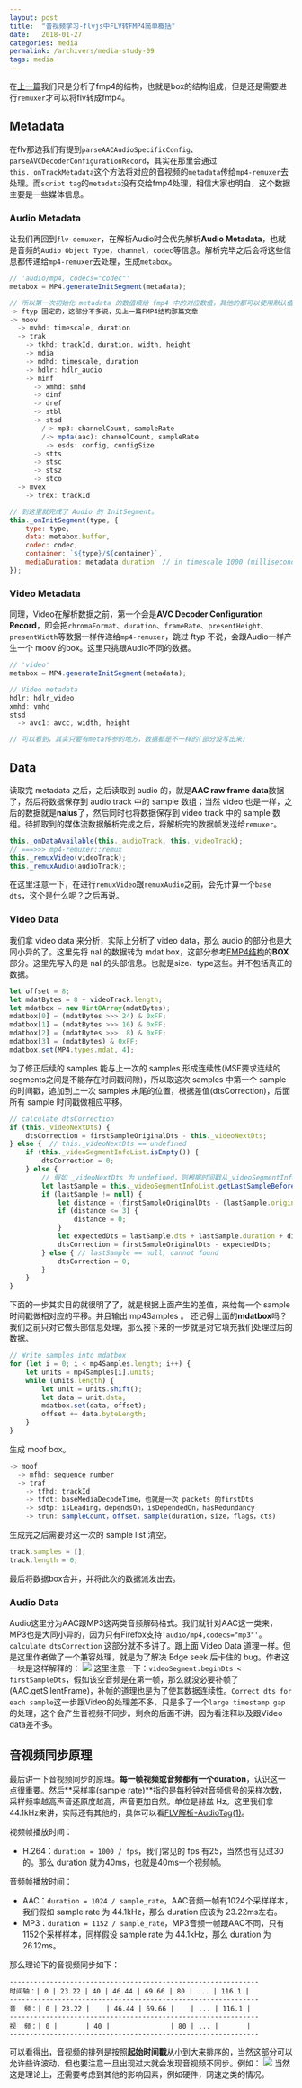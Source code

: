 ```yaml
---
layout: post
title:  "音视频学习-flvjs中FLV转FMP4简单概括"
date:   2018-01-27
categories: media
permalink: /archivers/media-study-09
tags: media
---
```


在[上一篇](https://lucius0.github.io/2018/01/16/archivers/media-study-08/)我们只是分析了fmp4的结构，也就是box的结构组成，但是还是需要进行`remuxer`才可以将flv转成fmp4。

## Metadata
在flv那边我们有提到`parseAACAudioSpecificConfig`、`parseAVCDecoderConfigurationRecord`，其实在那里会通过`this._onTrackMetadata`这个方法将对应的音视频的`metadata`传给`mp4-remuxer`去处理。而`script tag`的`metadata`没有交给fmp4处理，相信大家也明白，这个数据主要是一些媒体信息。

### Audio Metadata
让我们再回到`flv-demuxer`，在解析Audio时会优先解析**Audio Metadata**，也就是音频的`Audio Object Type`，`channel`，`codec`等信息。解析完毕之后会将这些信息都传递给`mp4-remuxer`去处理，生成`metabox`。
```js
// 'audio/mp4, codecs="codec"'
metabox = MP4.generateInitSegment(metadata);

// 所以第一次初始化 metadata 的数值填给 fmp4 中的对应数值，其他的都可以使用默认值
-> ftyp 固定的，这部分不多说，见上一篇FMP4结构那篇文章
-> moov
  -> mvhd: timescale, duration
  -> trak
    -> tkhd: trackId, duration, width, height
    -> mdia
    -> mdhd: timescale, duration
    -> hdlr: hdlr_audio
    -> minf
      -> xmhd: smhd
      -> dinf
      -> dref
      -> stbl
      -> stsd
        /-> mp3: channelCount, sampleRate
        /-> mp4a(aac): channelCount, sampleRate
         -> esds: config, configSize
      -> stts
      -> stsc
      -> stsz
      -> stco
  -> mvex
    -> trex: trackId

// 到这里就完成了 Audio 的 InitSegment。
this._onInitSegment(type, {
    type: type,
    data: metabox.buffer,
    codec: codec,
    container: `${type}/${container}`,
    mediaDuration: metadata.duration  // in timescale 1000 (milliseconds)
});
```

### Video Metadata
同理，Video在解析数据之前，第一个会是**AVC Decoder Configuration Record**，即会把`chromaFormat`、`duration`、`frameRate`、`presentHeight`、`presentWidth`等数据一样传递给`mp4-remuxer`，跳过 ftyp 不说，会跟Audio一样产生一个 moov 的box。这里只挑跟Audio不同的数据。
```js
// 'video'
metabox = MP4.generateInitSegment(metadata);

// Video metadata
hdlr: hdlr_video
xmhd: vmhd
stsd
  -> avc1: avcc, width, height

// 可以看到，其实只要有meta传参的地方，数据都是不一样的(部分没写出来)
```

## Data
读取完 metadata 之后，之后读取到 audio 的，就是**AAC raw frame data**数据了，然后将数据保存到 audio track 中的 sample 数组；当然 video 也是一样，之后的数据就是**nalus**了，然后同时也将数据保存到 video track 中的 sample 数组。待抓取到的媒体流数据解析完成之后，将解析完的数据帧发送给`remuxer`。
```js
this._onDataAvailable(this._audioTrack, this._videoTrack);
// ===>>> mp4-remuxer::remux
this._remuxVideo(videoTrack);
this._remuxAudio(audioTrack);
```
在这里注意一下，在进行`remuxVideo`跟`remuxAudio`之前，会先计算一个`base dts`，这个是什么呢？之后再说。

### Video Data
我们拿 video data 来分析，实际上分析了 video data，那么 audio 的部分也是大同小异的了。这里先将 nal 的数据转为 mdat box，这部分参考[FMP4结构](https://lucius0.github.io/2018/01/16/archivers/media-study-08/)的**BOX**部分。这里先写入的是 nal 的头部信息。也就是size、type这些。并不包括真正的数据。
```js
let offset = 8;
let mdatBytes = 8 + videoTrack.length;
let mdatbox = new Uint8Array(mdatBytes);
mdatbox[0] = (mdatBytes >>> 24) & 0xFF;
mdatbox[1] = (mdatBytes >>> 16) & 0xFF;
mdatbox[2] = (mdatBytes >>>  8) & 0xFF;
mdatbox[3] = (mdatBytes) & 0xFF;
mdatbox.set(MP4.types.mdat, 4);
```
为了修正后续的 samples 能与上一次的 samples 形成连续性(MSE要求连续的segments之间是不能存在时间戳间隙)，所以取这次 samples 中第一个 sample 的时间戳，追加到上一次 samples 末尾的位置，根据差值(dtsCorrection)，后面所有 sample 时间戳做相应平移。
```js
// calculate dtsCorrection
if (this._videoNextDts) {
    dtsCorrection = firstSampleOriginalDts - this._videoNextDts;
} else {  // this._videoNextDts == undefined
    if (this._videoSegmentInfoList.isEmpty()) {
        dtsCorrection = 0;
    } else {
        // 假如 _videoNextDts 为 undefined，则根据时间戳从_videoSegmentInfoList 中找到最后一个 sample 的信息
        let lastSample = this._videoSegmentInfoList.getLastSampleBefore(firstSampleOriginalDts);
        if (lastSample != null) {
            let distance = (firstSampleOriginalDts - (lastSample.originalDts + lastSample.duration));
            if (distance <= 3) {
                distance = 0;
            }
            let expectedDts = lastSample.dts + lastSample.duration + distance;
            dtsCorrection = firstSampleOriginalDts - expectedDts;
        } else { // lastSample == null, cannot found
            dtsCorrection = 0;
        }
    }
}
```
下面的一步其实目的就很明了了，就是根据上面产生的差值，来给每一个 sample 时间戳做相对应的平移。并且输出 mp4Samples 。
还记得上面的**mdatbox**吗？我们之前只对它做头部信息处理，那么接下来的一步就是对它填充我们处理过后的数据。
```js
// Write samples into mdatbox
for (let i = 0; i < mp4Samples.length; i++) {
    let units = mp4Samples[i].units;
    while (units.length) {
        let unit = units.shift();
        let data = unit.data;
        mdatbox.set(data, offset);
        offset += data.byteLength;
    }
}
```
生成  moof box。
```js
-> moof
  -> mfhd: sequence number
  -> traf
    -> tfhd: trackId
    -> tfdt: baseMediaDecodeTime，也就是一次 packets 的firstDts
    -> sdtp: isLeading，dependsOn，isDependedOn，hasRedundancy
    -> trun: sampleCount，offset，sample(duration，size，flags，cts)
```
生成完之后需要对这一次的 sample list 清空。
```js
track.samples = [];
track.length = 0;
```
最后将数据box合并，并将此次的数据派发出去。

### Audio Data
Audio这里分为AAC跟MP3这两类音频解码格式。我们就针对AAC这一类来，MP3也是大同小异的，因为只有Firefox支持`'audio/mp4,codecs="mp3"'`。
`calculate dtsCorrection` 这部分就不多讲了。跟上面 Video Data 道理一样。但是这里作者做了一个兼容处理，就是为了解决 Edge seek 后卡住的 bug。作者这一块是这样解释的：
![](/images/180127162635.png)
这里注意一下：`videoSegment.beginDts < firstSampleDts`，假如该空音频是在第一帧，那么就没必要补帧了(AAC.getSilentFrame)，补帧的道理也是为了使其数据连续性。`Correct dts for each sample`这一步跟Video的处理差不多，只是多了一个`large timestamp gap`的处理，这个会产生音视频不同步。剩余的后面不讲。因为看注释以及跟Video data差不多。

## 音视频同步原理
最后讲一下音视频同步的原理。**每一帧视频或音频都有一个duration**，认识这一点很重要。然后**采样率(sample rate)**指的是每秒钟对音频信号的采样次数，采样频率越高声音还原度越高，声音更加自然。单位是赫兹 Hz。这里我们拿44.1kHz来讲，实际还有其他的，具体可以看[FLV解析-AudioTag(1)](https://lucius0.github.io/2017/12/27/archivers/media-study-03/)。

视频帧播放时间：
- H.264：`duration = 1000 / fps`，我们常见的 fps 有25，当然也有见过30的。那么 duration 就为40ms，也就是40ms一个视频帧。

音频帧播放时间：
- AAC：`duration = 1024 / sample_rate`，AAC音频一帧有1024个采样样本，我们假如 sample rate 为 44.1kHz，那么 duration 应该为 23.22ms左右。
- MP3：`duration = 1152 / sample_rate`，MP3音频一帧跟AAC不同，只有1152个采样样本，同样假设 sample rate 为 44.1kHz，那么 duration 为 26.12ms。

那么理论下的音视频同步如下：
```
--------------------------------------------------------------
时间轴：| 0 | 23.22 | 40 | 46.44 | 69.66 | 80 | ... | 116.1 |
--------------------------------------------------------------
音  频：| 0 | 23.22 |    | 46.44 | 69.66 |    | ... | 116.1 | 
--------------------------------------------------------------
视  频：| 0 |       | 40 |               | 80 | ... |       |
--------------------------------------------------------------
```
可以看得出，音视频的排列是按照**起始时间戳**从小到大来排序的，当然这部分可以允许些许波动，但也要注意一旦出现过大就会发现音视频不同步。例如：
![](/images/180127162849.png)
当然这是理论上，还需要考虑到其他的影响因素，例如硬件，网速之类的情况。